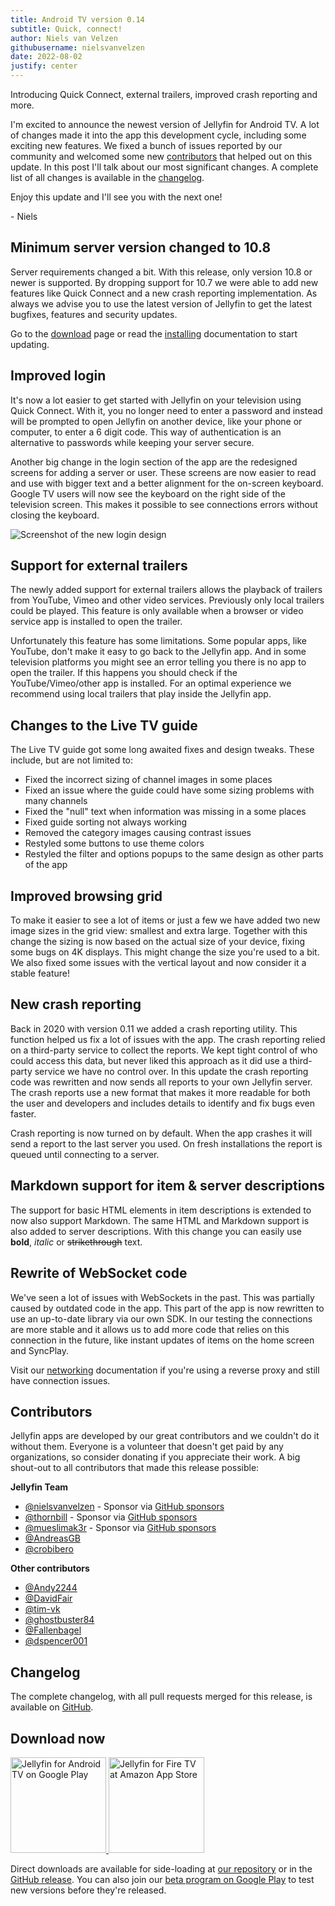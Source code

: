 ```yaml
---
title: Android TV version 0.14
subtitle: Quick, connect!
author: Niels van Velzen
githubusername: nielsvanvelzen
date: 2022-08-02
justify: center
---
```


<!-- markdownlint-disable MD033 MD036 -->

Introducing Quick Connect, external trailers, improved crash reporting and more.

<!--more-->

I'm excited to announce the newest version of Jellyfin for Android TV. A lot of changes made it into the app this development cycle, including some exciting new features. We fixed a bunch of issues reported by our community and welcomed some new [contributors](#contributors) that helped out on this update. In this post I'll talk about our most significant changes. A complete list of all changes is available in the [changelog](#changelog).

Enjoy this update and I'll see you with the next one!

\- Niels

## Minimum server version changed to 10.8

Server requirements changed a bit. With this release, only version 10.8 or newer is supported. By dropping support for 10.7 we were able to add new features like Quick Connect and a new crash reporting implementation. As always we advise you to use the latest version of Jellyfin to get the latest bugfixes, features and security updates.

Go to the [download](https://jellyfin.org/downloads/) page or read the [installing](https://jellyfin.org/docs/general/administration/installing.html) documentation to start updating.

## Improved login

It's now a lot easier to get started with Jellyfin on your television using Quick Connect. With it, you no longer need to enter a password and instead will be prompted to open Jellyfin on another device, like your phone or computer, to enter a 6 digit code. This way of authentication is an alternative to passwords while keeping your server secure.

Another big change in the login section of the app are the redesigned screens for adding a server or user. These screens are now easier to read and use with bigger text and a better alignment for the on-screen keyboard. Google TV users will now see the keyboard on the right side of the television screen. This makes it possible to see connections errors without closing the keyboard.

![Screenshot of the new login design](/images/posts/android-tv-14/login-1.png)

## Support for external trailers

The newly added support for external trailers allows the playback of trailers from YouTube, Vimeo and other video services. Previously only local trailers could be played. This feature is only available when a browser or video service app is installed to open the trailer.

Unfortunately this feature has some limitations. Some popular apps, like YouTube, don't make it easy to go back to the Jellyfin app. And in some television platforms you might see an error telling you there is no app to open the trailer. If this happens you should check if the YouTube/Vimeo/other app is installed. For an optimal experience we recommend using local trailers that play inside the Jellyfin app.

## Changes to the Live TV guide

The Live TV guide got some long awaited fixes and design tweaks. These include, but are not limited to:

- Fixed the incorrect sizing of channel images in some places
- Fixed an issue where the guide could have some sizing problems with many channels
- Fixed the "null" text when information was missing in a some places
- Fixed guide sorting not always working
- Removed the category images causing contrast issues
- Restyled some buttons to use theme colors
- Restyled the filter and options popups to the same design as other parts of the app

## Improved browsing grid

To make it easier to see a lot of items or just a few we have added two new image sizes in the grid view: smallest and extra large. Together with this change the sizing is now based on the actual size of your device, fixing some bugs on 4K displays. This might change the size you're used to a bit. We also fixed some issues with the vertical layout and now consider it a stable feature!

## New crash reporting

Back in 2020 with version 0.11 we added a crash reporting utility. This function helped us fix a lot of issues with the app. The crash reporting relied on a third-party service to collect the reports. We kept tight control of who could access this data, but never liked this approach as it did use a third-party service we have no control over. In this update the crash reporting code was rewritten and now sends all reports to your own Jellyfin server. The crash reports use a new format that makes it more readable for both the user and developers and includes details to identify and fix bugs even faster.

Crash reporting is now turned on by default. When the app crashes it will send a report to the last server you used. On fresh installations the report is queued until connecting to a server.

## Markdown support for item & server descriptions

The support for basic HTML elements in item descriptions is extended to now also support Markdown. The same HTML and Markdown support is also added to server descriptions. With this change you can easily use **bold**, *italic* or ~~strikethrough~~ text.

## Rewrite of WebSocket code

We've seen a lot of issues with WebSockets in the past. This was partially caused by outdated code in the app. This part of the app is now rewritten to use an up-to-date library via our own SDK. In our testing the connections are more stable and it allows us to add more code that relies on this connection in the future, like instant updates of items on the home screen and SyncPlay.

Visit our [networking](https://jellyfin.org/docs/general/networking/index.html) documentation if you're using a reverse proxy and still have connection issues.

## Contributors

Jellyfin apps are developed by our great contributors and we couldn't do it without them. Everyone is a volunteer that doesn't get paid by any organizations, so consider donating if you appreciate their work. A big shout-out to all contributors that made this release possible:

**Jellyfin Team**

- [@nielsvanvelzen](https://github.com/nielsvanvelzen) - Sponsor via [GitHub sponsors](https://github.com/sponsors/nielsvanvelzen)
- [@thornbill](https://github.com/thornbill) - Sponsor via [GitHub sponsors](https://github.com/sponsors/thornbill)
- [@mueslimak3r](https://github.com/mueslimak3r) - Sponsor via [GitHub sponsors](https://github.com/sponsors/mueslimak3r)
- [@AndreasGB](https://github.com/AndreasGB)
- [@crobibero](https://github.com/crobibero)

**Other contributors**

- [@Andy2244](https://github.com/Andy2244)
- [@DavidFair](https://github.com/DavidFair)
- [@tim-vk](https://github.com/tim-vk)
- [@ghostbuster84](https://github.com/ghostbuster84)
- [@Fallenbagel](https://github.com/Fallenbagel)
- [@dspencer001](https://github.com/dspencer001)

## Changelog

The complete changelog, with all pull requests merged for this release, is available on [GitHub](https://github.com/jellyfin/jellyfin-androidtv/releases/tag/v0.14.0).

## Download now

<a class="NoLinkLook" href="https://play.google.com/store/apps/details?id=org.jellyfin.androidtv">
  <img width="153" alt='Jellyfin for Android TV on Google Play' src="/images/store-icons/google-play.png" />
</a>

<a class="NoLinkLook" href="https://www.amazon.com/gp/product/B07TX7Z725">
  <img width="153" alt="Jellyfin for Fire TV at Amazon App Store" src="/images/store-icons/amazon.png" />
</a>

Direct downloads are available for side-loading at [our repository](https://repo.jellyfin.org/releases/client/androidtv/) or in the [GitHub release](https://github.com/jellyfin/jellyfin-androidtv/releases/tag/v0.14.0).
You can also join our [beta program on Google Play](https://play.google.com/apps/testing/org.jellyfin.androidtv) to test new versions before they're released.
